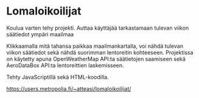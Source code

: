 # Lomaloikoilijat
Koulua varten tehy projekti. Auttaa käyttäjää tarkastamaan tulevan viikon säätiedot ympäri maailmaa

Klikkaamalla mitä tahansa paikkaa maailmankartalla, voi nähdä tulevan viikon säätiedot sekä nähdä suorimman lentoreitin kohteeseen. Projektissa on käytetty apuna OpenWeatherMap API:ta säätietojen saamiseen sekä AeroDataBox API:ta lentoreittien laskemisseen.

Tehty JavaScriptillä sekä HTML-koodilla.

https://users.metropolia.fi/~atteasi/lomaloikoilijat/
